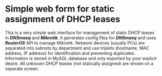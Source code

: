 # Simple web form for static assignment of DHCP leases

This is a very simple web interface for management of static DHCP leases in ***DNSmasq*** and ***Mikrotik***. 
It generates config files for ***DNSmasq*** and uses ***RouterOS*** API to manage Mikrotik. 
Network devices (usually PCs) are separated into subnets by department and use triplets (hostname, MAC address, IP address) for identification and preventing duplicates. 
Information is stored in MySQL database and only exported by your explicit desire.
All unknown DHCP leases (not statically assigned) are shown on a separate screen.
